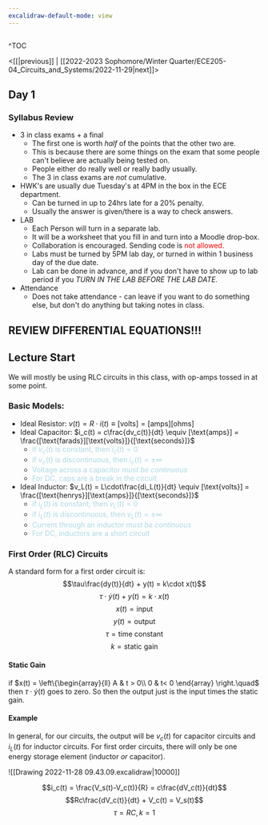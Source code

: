 ```yaml
---
excalidraw-default-mode: view
---
```


```toc

```

^TOC

<[[|previous]] | [[2022-2023 Sophomore/Winter Quarter/ECE205-04_Circuits_and_Systems/2022-11-29|next]]>

## Day 1

### Syllabus Review

- 3 in class exams + a final
	- The first one is worth *half* of the points that the other two are.
	- This is because there are some things on the exam that some people can't believe are actually being tested on. 
	- People either do really well or really badly usually.
	- The 3 in class exams are *not* cumulative.
- HWK's are usually due Tuesday's at 4PM in the box in the ECE department.
	- Can be turned in up to 24hrs late for a 20% penalty.
	- Usually the answer is given/there is a way to check answers.
- LAB 
	- Each Person will turn in a separate lab.
	- It will be a worksheet that you fill in and turn into a Moodle drop-box.
	- Collaboration is encouraged. Sending code is <span style='color: red;'>not allowed.</span>
	- Labs must be turned by 5PM lab day, or turned in within 1 business day of the due date.
	- Lab can be done in advance, and if you don't have to show up to lab period if you *TURN IN THE LAB BEFORE THE LAB DATE.*
- Attendance
	- Does not take attendance - can leave if you want to do something else, but don't do anything but taking notes in class.

## REVIEW DIFFERENTIAL EQUATIONS!!!


## Lecture Start

We will mostly be using RLC circuits in this class, with op-amps tossed in at some point.

### Basic Models:
- Ideal Resistor: $v(t) = R\cdot i(t) \equiv [\text{volts}]=[\text{amps}][\text{ohms}]$
- Ideal Capacitor: $i_c(t) = c\frac{dv_c(t)}{dt} \equiv [\text{amps}] = \frac{[\text{farads}][\text{volts}]}{[\text{seconds}]}$
	- <span style='color: lightblue;'>if $v_c(t)$ is constant, then $i_c(t)=0$</span>
	- <span style='color: lightblue;'>if $v_c(t)$ is discontinuous, then $i_c(t)=\pm\infty$</span>
	- <span style='color: lightblue;'>Voltage across a capacitor *must be continuous*</span>
	- <span style='color: lightblue;'>For DC, caps are a break in the circuit</span>
- Ideal Inductor: $v_L(t) = L\cdot\frac{di_L(t)}{dt} \equiv [\text{volts}] = \frac{[\text{henrys}][\text{amps}]}{[\text{seconds}]}$
	- <span style='color: lightblue;'>if $i_L(t)$ is constant, then $v_L(t)=0$</span>
	- <span style='color: lightblue;'>if $i_L(t)$ is discontinuous, then $v_L(t)=\pm\infty$</span>
	- <span style='color: lightblue;'>Current through an inductor *must be continuous*</span>
	- <span style='color: lightblue;'>For DC, inductors are a short circuit</span>
### First Order (RLC) Circuits
A standard form for a first order circuit is:
$$\tau\frac{dy(t)}{dt} + y(t) = k\cdot x(t)$$
$$\tau\cdot\dot{y}(t) + y(t) = k\cdot x(t)$$
$$x(t) = \text{input}$$
$$y(t) = \text{output}$$
$$\tau = \text{time constant}$$
$$k = \text{static gain}$$

#### Static Gain

if $x(t) = \left\{\begin{array}{ll}  
					A & t > 0\\  
					0 & t< 0  
				\end{array}  
		\right.\quad$ then $\tau\cdot\dot{y}(t)$ goes to zero. So then the output just is the input times the static gain.

#### Example
In general, for our circuits, the output will be $v_c(t)$ for capacitor circuits and $i_L(t)$ for inductor circuits. For first order circuits, there will only be one energy storage element (inductor *or* capacitor).

![[Drawing 2022-11-28 09.43.09.excalidraw|10000]]

$$i_c(t) = \frac{V_s(t)-V_c(t)}{R} = c\frac{dV_c(t)}{dt}$$
$$Rc\frac{dV_c(t)}{dt} + V_c(t) = V_s(t)$$
$$\tau = RC, k=1$$



